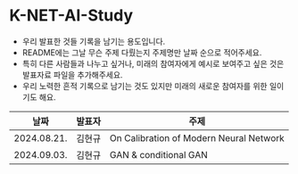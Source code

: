 # K-NET-AI-Study

- 우리 발표한 것들 기록을 남기는 용도입니다.
- README에는 그날 무슨 주제 다뤘는지 주제명만 날짜 순으로 적어주세요.
- 특히 다른 사람들과 나누고 싶거나, 미래의 참여자에게 예시로 보여주고 싶은 것은 발표자료 파일을 추가해주세요.
- 우리 노력한 흔적 기록으로 남기는 것도 있지만 미래의 새로운 참여자를 위한 일이기도 해요.

| 날짜 | 발표자 | 주제 |
| ---- | ----- | ---- |
| 2024.08.21. | 김현규 | On Calibration of Modern Neural Network |
| 2024.09.03. | 김현규 | GAN & conditional GAN |
